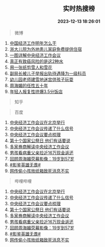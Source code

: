 <div align="center"><h2>实时热搜榜</h2><h4>2023-12-13 18:26:01</h4></div>

> 微博  

1. [中国经济工作明年怎么干](https://s.weibo.com/weibo?q=%23%E4%B8%AD%E5%9B%BD%E7%BB%8F%E6%B5%8E%E5%B7%A5%E4%BD%9C%E6%98%8E%E5%B9%B4%E6%80%8E%E4%B9%88%E5%B9%B2%23&t=31&band_rank=1&Refer=top)<br />
2. [浙大儿院为外地患儿家庭免费提供住宿](https://s.weibo.com/weibo?q=%23%E6%B5%99%E5%A4%A7%E5%84%BF%E9%99%A2%E4%B8%BA%E5%A4%96%E5%9C%B0%E6%82%A3%E5%84%BF%E5%AE%B6%E5%BA%AD%E5%85%8D%E8%B4%B9%E6%8F%90%E4%BE%9B%E4%BD%8F%E5%AE%BF%23&t=31&band_rank=2&Refer=top)<br />
3. [一图详解中央经济工作会议](https://s.weibo.com/weibo?q=%23%E4%B8%80%E5%9B%BE%E8%AF%A6%E8%A7%A3%E4%B8%AD%E5%A4%AE%E7%BB%8F%E6%B5%8E%E5%B7%A5%E4%BD%9C%E4%BC%9A%E8%AE%AE%23&t=31&band_rank=3&Refer=top)<br />
4. [真正有致癌风险的是这2种水](https://s.weibo.com/weibo?q=%23%E7%9C%9F%E6%AD%A3%E6%9C%89%E8%87%B4%E7%99%8C%E9%A3%8E%E9%99%A9%E7%9A%84%E6%98%AF%E8%BF%992%E7%A7%8D%E6%B0%B4%23&t=31&band_rank=4&Refer=top)<br />
5. [用一张纸剪雪人和雪花](https://s.weibo.com/weibo?q=%23%E7%94%A8%E4%B8%80%E5%BC%A0%E7%BA%B8%E5%89%AA%E9%9B%AA%E4%BA%BA%E5%92%8C%E9%9B%AA%E8%8A%B1%23&t=31&band_rank=5&Refer=top)<br />
6. [副局长被儿子举报出轨待遇降为一级科员](https://s.weibo.com/weibo?q=%23%E5%89%AF%E5%B1%80%E9%95%BF%E8%A2%AB%E5%84%BF%E5%AD%90%E4%B8%BE%E6%8A%A5%E5%87%BA%E8%BD%A8%E5%BE%85%E9%81%87%E9%99%8D%E4%B8%BA%E4%B8%80%E7%BA%A7%E7%A7%91%E5%91%98%23&t=31&band_rank=6&Refer=top)<br />
7. [幼儿园老师建雪地迷宫供孩子玩耍](https://s.weibo.com/weibo?q=%23%E5%B9%BC%E5%84%BF%E5%9B%AD%E8%80%81%E5%B8%88%E5%BB%BA%E9%9B%AA%E5%9C%B0%E8%BF%B7%E5%AE%AB%E4%BE%9B%E5%AD%A9%E5%AD%90%E7%8E%A9%E8%80%8D%23&t=31&band_rank=7&Refer=top)<br />
8. [周海媚的任性五十年](https://s.weibo.com/weibo?q=%E5%91%A8%E6%B5%B7%E5%AA%9A%E7%9A%84%E4%BB%BB%E6%80%A7%E4%BA%94%E5%8D%81%E5%B9%B4&t=31&band_rank=8&Refer=top)<br />
9. [年轻人报复性挤爆3.5分饭店](https://s.weibo.com/weibo?q=%23%E5%B9%B4%E8%BD%BB%E4%BA%BA%E6%8A%A5%E5%A4%8D%E6%80%A7%E6%8C%A4%E7%88%863.5%E5%88%86%E9%A5%AD%E5%BA%97%23&t=31&band_rank=9&Refer=top)<br />

> 知乎  


> 百度  

1. [中央经济工作会议在北京举行](https://www.baidu.com/s?wd=%E4%B8%AD%E5%A4%AE%E7%BB%8F%E6%B5%8E%E5%B7%A5%E4%BD%9C%E4%BC%9A%E8%AE%AE%E5%9C%A8%E5%8C%97%E4%BA%AC%E4%B8%BE%E8%A1%8C&sa=fyb_news&rsv_dl=fyb_news)<br />
2. [中央经济工作会议传递了什么信号](https://www.baidu.com/s?wd=%E4%B8%AD%E5%A4%AE%E7%BB%8F%E6%B5%8E%E5%B7%A5%E4%BD%9C%E4%BC%9A%E8%AE%AE%E4%BC%A0%E9%80%92%E4%BA%86%E4%BB%80%E4%B9%88%E4%BF%A1%E5%8F%B7&sa=fyb_news&rsv_dl=fyb_news)<br />
3. [中央经济工作会议要点梳理](https://www.baidu.com/s?wd=%E4%B8%AD%E5%A4%AE%E7%BB%8F%E6%B5%8E%E5%B7%A5%E4%BD%9C%E4%BC%9A%E8%AE%AE%E8%A6%81%E7%82%B9%E6%A2%B3%E7%90%86&sa=fyb_news&rsv_dl=fyb_news)<br />
4. [第十个国家公祭日 他们有话要说](https://www.baidu.com/s?wd=%E7%AC%AC%E5%8D%81%E4%B8%AA%E5%9B%BD%E5%AE%B6%E5%85%AC%E7%A5%AD%E6%97%A5+%E4%BB%96%E4%BB%AC%E6%9C%89%E8%AF%9D%E8%A6%81%E8%AF%B4&sa=fyb_news&rsv_dl=fyb_news)<br />
5. [多家券商解读中央经济工作会议](https://www.baidu.com/s?wd=%E5%A4%9A%E5%AE%B6%E5%88%B8%E5%95%86%E8%A7%A3%E8%AF%BB%E4%B8%AD%E5%A4%AE%E7%BB%8F%E6%B5%8E%E5%B7%A5%E4%BD%9C%E4%BC%9A%E8%AE%AE&sa=fyb_news&rsv_dl=fyb_news)<br />
6. [男孩看病重父亲捡近16万现金返还](https://www.baidu.com/s?wd=%E7%94%B7%E5%AD%A9%E7%9C%8B%E7%97%85%E9%87%8D%E7%88%B6%E4%BA%B2%E6%8D%A1%E8%BF%9116%E4%B8%87%E7%8E%B0%E9%87%91%E8%BF%94%E8%BF%98&sa=fyb_news&rsv_dl=fyb_news)<br />
7. [回顾周海媚荧幕影像：19岁到57岁](https://www.baidu.com/s?wd=%E5%9B%9E%E9%A1%BE%E5%91%A8%E6%B5%B7%E5%AA%9A%E8%8D%A7%E5%B9%95%E5%BD%B1%E5%83%8F%EF%BC%9A19%E5%B2%81%E5%88%B057%E5%B2%81&sa=fyb_news&rsv_dl=fyb_news)<br />
8. [#影鉴英雄无畏#](https://www.baidu.com/s?wd=%23%E5%BD%B1%E9%89%B4%E8%8B%B1%E9%9B%84%E6%97%A0%E7%95%8F%23&sa=fyb_news&rsv_dl=fyb_news)<br />
9. [网传偷小孩放纸箱致死消息不实](https://www.baidu.com/s?wd=%E7%BD%91%E4%BC%A0%E5%81%B7%E5%B0%8F%E5%AD%A9%E6%94%BE%E7%BA%B8%E7%AE%B1%E8%87%B4%E6%AD%BB%E6%B6%88%E6%81%AF%E4%B8%8D%E5%AE%9E&sa=fyb_news&rsv_dl=fyb_news)<br />

> 哔哩哔哩  

1. [中央经济工作会议在北京举行](https://www.baidu.com/s?wd=%E4%B8%AD%E5%A4%AE%E7%BB%8F%E6%B5%8E%E5%B7%A5%E4%BD%9C%E4%BC%9A%E8%AE%AE%E5%9C%A8%E5%8C%97%E4%BA%AC%E4%B8%BE%E8%A1%8C&sa=fyb_news&rsv_dl=fyb_news)<br />
2. [中央经济工作会议传递了什么信号](https://www.baidu.com/s?wd=%E4%B8%AD%E5%A4%AE%E7%BB%8F%E6%B5%8E%E5%B7%A5%E4%BD%9C%E4%BC%9A%E8%AE%AE%E4%BC%A0%E9%80%92%E4%BA%86%E4%BB%80%E4%B9%88%E4%BF%A1%E5%8F%B7&sa=fyb_news&rsv_dl=fyb_news)<br />
3. [中央经济工作会议要点梳理](https://www.baidu.com/s?wd=%E4%B8%AD%E5%A4%AE%E7%BB%8F%E6%B5%8E%E5%B7%A5%E4%BD%9C%E4%BC%9A%E8%AE%AE%E8%A6%81%E7%82%B9%E6%A2%B3%E7%90%86&sa=fyb_news&rsv_dl=fyb_news)<br />
4. [第十个国家公祭日 他们有话要说](https://www.baidu.com/s?wd=%E7%AC%AC%E5%8D%81%E4%B8%AA%E5%9B%BD%E5%AE%B6%E5%85%AC%E7%A5%AD%E6%97%A5+%E4%BB%96%E4%BB%AC%E6%9C%89%E8%AF%9D%E8%A6%81%E8%AF%B4&sa=fyb_news&rsv_dl=fyb_news)<br />
5. [多家券商解读中央经济工作会议](https://www.baidu.com/s?wd=%E5%A4%9A%E5%AE%B6%E5%88%B8%E5%95%86%E8%A7%A3%E8%AF%BB%E4%B8%AD%E5%A4%AE%E7%BB%8F%E6%B5%8E%E5%B7%A5%E4%BD%9C%E4%BC%9A%E8%AE%AE&sa=fyb_news&rsv_dl=fyb_news)<br />
6. [男孩看病重父亲捡近16万现金返还](https://www.baidu.com/s?wd=%E7%94%B7%E5%AD%A9%E7%9C%8B%E7%97%85%E9%87%8D%E7%88%B6%E4%BA%B2%E6%8D%A1%E8%BF%9116%E4%B8%87%E7%8E%B0%E9%87%91%E8%BF%94%E8%BF%98&sa=fyb_news&rsv_dl=fyb_news)<br />
7. [回顾周海媚荧幕影像：19岁到57岁](https://www.baidu.com/s?wd=%E5%9B%9E%E9%A1%BE%E5%91%A8%E6%B5%B7%E5%AA%9A%E8%8D%A7%E5%B9%95%E5%BD%B1%E5%83%8F%EF%BC%9A19%E5%B2%81%E5%88%B057%E5%B2%81&sa=fyb_news&rsv_dl=fyb_news)<br />
8. [#影鉴英雄无畏#](https://www.baidu.com/s?wd=%23%E5%BD%B1%E9%89%B4%E8%8B%B1%E9%9B%84%E6%97%A0%E7%95%8F%23&sa=fyb_news&rsv_dl=fyb_news)<br />
9. [网传偷小孩放纸箱致死消息不实](https://www.baidu.com/s?wd=%E7%BD%91%E4%BC%A0%E5%81%B7%E5%B0%8F%E5%AD%A9%E6%94%BE%E7%BA%B8%E7%AE%B1%E8%87%B4%E6%AD%BB%E6%B6%88%E6%81%AF%E4%B8%8D%E5%AE%9E&sa=fyb_news&rsv_dl=fyb_news)<br />
